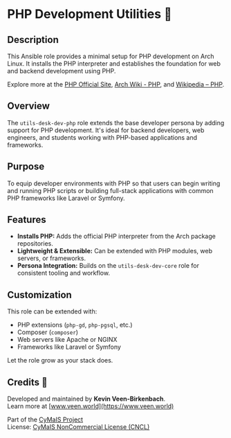 # PHP Development Utilities 🐘

## Description

This Ansible role provides a minimal setup for PHP development on Arch Linux. It installs the PHP interpreter and establishes the foundation for web and backend development using PHP.

Explore more at the [PHP Official Site](https://www.php.net/), [Arch Wiki - PHP](https://wiki.archlinux.org/title/PHP), and [Wikipedia – PHP](https://en.wikipedia.org/wiki/PHP).

## Overview

The `utils-desk-dev-php` role extends the base developer persona by adding support for PHP development. It's ideal for backend developers, web engineers, and students working with PHP-based applications and frameworks.

## Purpose

To equip developer environments with PHP so that users can begin writing and running PHP scripts or building full-stack applications with common PHP frameworks like Laravel or Symfony.

## Features

- **Installs PHP:** Adds the official PHP interpreter from the Arch package repositories.
- **Lightweight & Extensible:** Can be extended with PHP modules, web servers, or frameworks.
- **Persona Integration:** Builds on the `utils-desk-dev-core` role for consistent tooling and workflow.

## Customization

This role can be extended with:
- PHP extensions (`php-gd`, `php-pgsql`, etc.)
- Composer (`composer`)
- Web servers like Apache or NGINX
- Frameworks like Laravel or Symfony

Let the role grow as your stack does.

## Credits 📝

Developed and maintained by **Kevin Veen-Birkenbach**.  
Learn more at [www.veen.world](https://www.veen.world)

Part of the [CyMaIS Project](https://github.com/kevinveenbirkenbach/cymais)  
License: [CyMaIS NonCommercial License (CNCL)](https://s.veen.world/cncl)